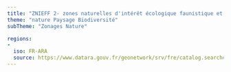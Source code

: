```yaml
---
title: "ZNIEFF 2- zones naturelles d'intérêt écologique faunistique et floristique - type 2"
theme: "nature Paysage Biodiversité"
subTheme: "Zonages Nature"

regions:
-
  iso: FR-ARA
  source: https://www.datara.gouv.fr/geonetwork/srv/fre/catalog.search#/search?resultType=details&sortBy=relevance&from=1&to=20&fast=index&_content_type=json&any=ZNIEFF 2- zones naturelles d'intérêt écologique faunistique et floristique - type 2
---
```

